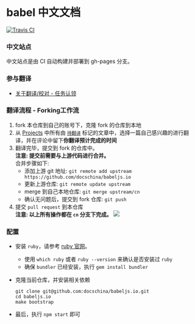 # babel 中文文档
[![Travis CI](https://api.travis-ci.org/docschina/babeljs.io.svg?branch=cn)](https://travis-ci.org/docschina/babeljs.io/)
### 中文站点
中文站点是由 CI 自动构建并部署到 gh-pages 分支。
### 参与翻译
* [关于翻译/校对 - 任务认领](https://github.com/docschina/babeljs.io/issues/1)

### 翻译流程 - Forking工作流
1. fork 本仓库到自己的账号下，克隆 fork 的仓库到本地
2. 从 [Projects](https://github.com/docschina/babeljs.io/projects/1) 中所有由 [`待翻译`](https://github.com/docschina/babeljs.io/projects/1?card_filter_query=label%3A%E5%BE%85%E7%BF%BB%E8%AF%91) 标记的文章中，选择一篇自己感兴趣的进行翻译，并在评论中留下**你翻译预计完成的时间**
3. 翻译完毕，提交到 fork 的仓库中。<br>
	**注意: 提交前需要与上游代码进行合并。**<br>
	合并步骤如下:
	* 添加上游 git 地址: `git remote add upstream https://github.com/docschina/babeljs.io`
	* 更新上游仓库: `git remote update upstream`
	* merge 到自己本地仓库: `git merge upstream/cn`
	* 确认无问题后，提交到 fork 仓库: `git push`
4. 提交 `pull request` 到本仓库<br>
**注意: 以上所有操作都在 `cn` 分支下完成。**
![](http://oypz34fc0.bkt.clouddn.com/image/png/babel%E7%BF%BB%E8%AF%91%E6%B5%81%E7%A8%8B%E5%9B%BE.png)

### 配置
* 安装 `ruby`，请参考 [ruby 官网](https://www.ruby-lang.org/en/documentation/installation/)。
	* 	使用 `which ruby` 或者 `ruby --version` 来确认是否安装过 `ruby`
	*  确保 `bundler` 已经安装，执行 `gem install bundler`

* 克隆当前仓库，并安装相关依赖

	```
	git clone git@github.com:docschina/babeljs.io.git
	cd babeljs.io
	make bootstrap
	```
* 最后，执行 `npm start` 即可	
